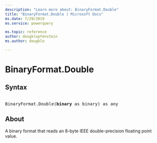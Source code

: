 ```yaml
---
description: "Learn more about: BinaryFormat.Double"
title: "BinaryFormat.Double | Microsoft Docs"
ms.date: 7/29/2019
ms.service: powerquery

ms.topic: reference
author: dougklopfenstein
ms.author: dougklo

---
```

# BinaryFormat.Double

## Syntax

<pre>  
BinaryFormat.Double(<b>binary</b> as binary) as any 
</pre>
  
## About  
A binary format that reads an 8-byte IEEE double-precision floating point value. 
